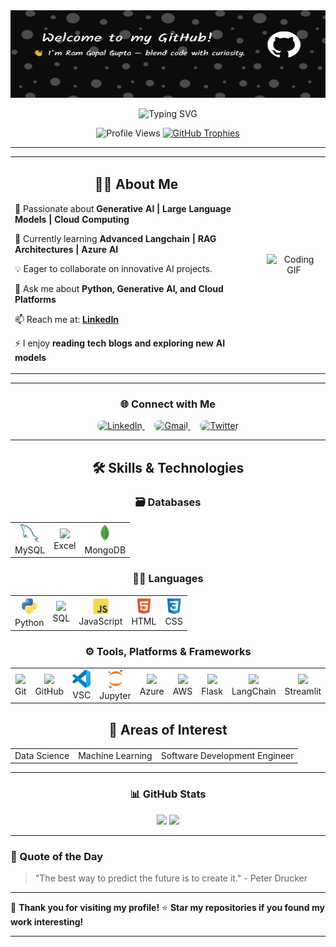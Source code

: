  <img src="https://github.com/ramgopalGenAI/ramgopalGenAI/blob/main/Ram.png" alt="github-header-image" width=100% height=140px/>

<p align="center">
  <img src="https://readme-typing-svg.herokuapp.com?font=Fira+Code&pause=1000&color=FFFFFF&center=true&vCenter=true&width=500&lines=Aspiring+Data+Scientist+%26+Developer" alt="Typing SVG" />
</p>


<p align="center">
  <img src="https://komarev.com/ghpvc/?username=ramgopalGenAI&label=Profile%20views&color=0e75b6&style=flat" alt="Profile Views" />
  <a href="https://github.com/ryo-ma/github-profile-trophy">
    <img src="https://github-profile-trophy.vercel.app/?username=ramgopalGenAI&theme=onedark&no-bg=true&no-frame=true" alt="GitHub Trophies" />
  </a>
</p>

---
<table>
  <tr>
    <td style="width: 80%; vertical-align: top;">
      <h2 style="text-align: center;">👨‍💻 About Me</h2>
      <p> 🚀 Passionate about <strong>Generative AI | Large Language Models | Cloud Computing</strong></p>
      <p> 🌱 Currently learning <strong>Advanced Langchain | RAG Architectures | Azure AI</strong></p>
      <p> 💡 Eager to collaborate on innovative AI projects.</p>
      <p> 💬 Ask me about <strong>Python, Generative AI, and Cloud Platforms</strong></p>
      <p> 📫 Reach me at: <strong><a href="[YOUR LINKEDIN PROFILE URL]">LinkedIn</a></strong></p>
      <p> ⚡ I enjoy <strong>reading tech blogs and exploring new AI models</strong></p>
    </td>
    <td style="text-align: center;">
      <img src="https://media.giphy.com/media/qgQUggAC3Pfv687qPC/giphy.gif" width="300" alt="Coding GIF">
    </td>
  </tr>
</table>

---

<div align="center">

### 🌐 Connect with Me  

<a href="https://www.linkedin.com/in/ramgopal10/" target="_blank">
  <img src="https://img.icons8.com/color/48/000000/linkedin.png" width="30" alt="LinkedIn" style="border-radius: 8px;"/>
</a>
&nbsp;&nbsp;&nbsp;
<a href="mailto:gopalram781@gmail.com" target="_blank">
  <img src="https://img.icons8.com/color/48/000000/gmail-new.png" width="30" alt="Gmail" style="border-radius: 8px;"/>
</a>
&nbsp;&nbsp;&nbsp;
<a href="https://x.com/[YOUR-TWITTER-HANDLE]" target="_blank">
  <img src="https://img.icons8.com/color/48/000000/twitter.png" width="30" alt="Twitter" style="border-radius: 8px;"/>
</a>

</div>

---

<div align="center">

<h2>🛠 Skills & Technologies</h2>

<h3>🗃️ Databases</h3>
<table>
  <tr>
    <td align="center"><img src="https://raw.githubusercontent.com/devicons/devicon/master/icons/mysql/mysql-original.svg" width="30"/><br>MySQL</td>
    <td align="center"><img src="https://img.icons8.com/color/48/000000/microsoft-excel-2019--v1.png" width="30"/><br>Excel</td>
    <td align="center"><img src="https://raw.githubusercontent.com/devicons/devicon/master/icons/mongodb/mongodb-original.svg" width="30"/><br>MongoDB</td>
  </tr>
</table>

<h3>🧑‍💻 Languages</h3>
<table>
  <tr>
    <td align="center"><img src="https://raw.githubusercontent.com/devicons/devicon/master/icons/python/python-original.svg" width="30"/><br>Python</td>
    <td align="center"><img src="https://brandlogos.net/wp-content/uploads/2025/03/microsoft_sql_server-logo_brandlogos.net_wykhq.png" width="30"/><br>SQL</td>
    <td align="center"><img src="https://raw.githubusercontent.com/devicons/devicon/master/icons/javascript/javascript-original.svg" width="25"/><br>JavaScript</td>
    <td align="center"><img src="https://raw.githubusercontent.com/devicons/devicon/master/icons/html5/html5-original.svg" width="25"/><br>HTML</td>
    <td align="center"><img src="https://raw.githubusercontent.com/devicons/devicon/master/icons/css3/css3-original.svg" width="25"/><br>CSS</td>
  </tr>
</table>

<h3>⚙️ Tools, Platforms & Frameworks</h3>
<table>
  <tr>
    <td align="center"><img src="https://www.vectorlogo.zone/logos/git-scm/git-scm-icon.svg" width="30"/><br>Git</td>
    <td align="center"><img src="https://www.svgrepo.com/show/475654/github-color.svg" width="30"/><br>GitHub</td>
    <td align="center"><img src="https://raw.githubusercontent.com/devicons/devicon/master/icons/vscode/vscode-original.svg" width="30"/><br>VSC</td>
    <td align="center"><img src="https://raw.githubusercontent.com/devicons/devicon/master/icons/jupyter/jupyter-original.svg" width="30"/><br>Jupyter</td>
    <td align="center"><img src="https://upload.wikimedia.org/wikipedia/commons/f/fa/Microsoft_Azure.svg" width="28"/><br>Azure</td>
    <td align="center"><img src="https://img.icons8.com/color/48/000000/amazon-web-services.png" width="30"/><br>AWS</td>
    <td align="center"><img src="https://img.icons8.com/nolan/200/flask.png" width="30"/><br>Flask</td>
    <td align="center"><img src="https://blog.langchain.dev/content/images/2023/09/LangChain_Logo-1.png" width="30"/><br>LangChain</td>
    <td align="center"><img src="https://streamlit.io/images/brand/streamlit-mark-dark.png" width="30"/><br>Streamlit</td>
  </tr>
</table>

<h2>🎯 Areas of Interest  </h2>
<table>
  <tr>
    <td align="center">Data Science</td>
    <td align="center">Machine Learning</td>
    <td align="center">Software Development Engineer</td>
  </tr>
</table>

</div>

---

<div align="center">
<h3>📊 GitHub Stats </h3> 
  <img src="https://github-readme-streak-stats.herokuapp.com/?user=ramgopalGenAI&theme=radical" width="50%"/>
  <img src="https://github-readme-stats.vercel.app/api/top-langs/?username=ramgopalGenAI&theme=synthwave&show_icons=true&hide_border=false&layout=compact" width="36%"/>
</div>

---

### 🎯 Quote of the Day  
> "The best way to predict the future is to create it." - Peter Drucker

---

💖 **Thank you for visiting my profile!** ⭐ **Star my repositories if you found my work interesting!**

---

